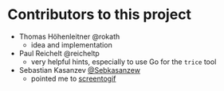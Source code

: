 # Contributors to this project

- Thomas Höhenleitner @rokath
  - idea and implementation
- Paul Reichelt @reicheltp
  - very helpful hints, especially to use Go for the `trice` tool
- Sebastian Kasanzev [@Sebkasanzew](https://github.com/Sebkasanzew)
  - pointed me to [screentogif](https://www.screentogif.com/)
